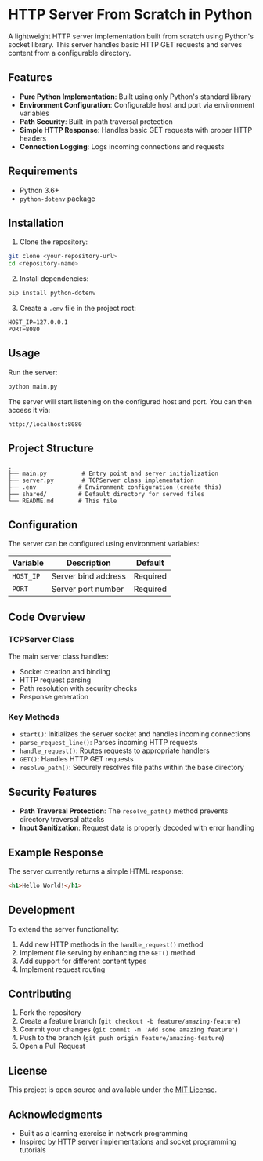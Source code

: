# HTTP Server From Scratch in Python

A lightweight HTTP server implementation built from scratch using Python's socket library. This server handles basic HTTP GET requests and serves content from a configurable directory.

## Features

- **Pure Python Implementation**: Built using only Python's standard library
- **Environment Configuration**: Configurable host and port via environment variables
- **Path Security**: Built-in path traversal protection
- **Simple HTTP Response**: Handles basic GET requests with proper HTTP headers
- **Connection Logging**: Logs incoming connections and requests

## Requirements

- Python 3.6+
- `python-dotenv` package

## Installation

1. Clone the repository:
```bash
git clone <your-repository-url>
cd <repository-name>
```

2. Install dependencies:
```bash
pip install python-dotenv
```

3. Create a `.env` file in the project root:
```env
HOST_IP=127.0.0.1
PORT=8080
```

## Usage

Run the server:
```bash
python main.py
```

The server will start listening on the configured host and port. You can then access it via:
```
http://localhost:8080
```

## Project Structure

```
.
├── main.py          # Entry point and server initialization
├── server.py        # TCPServer class implementation
├── .env            # Environment configuration (create this)
├── shared/         # Default directory for served files
└── README.md       # This file
```

## Configuration

The server can be configured using environment variables:

| Variable | Description | Default |
|----------|-------------|---------|
| `HOST_IP` | Server bind address | Required |
| `PORT` | Server port number | Required |

## Code Overview

### TCPServer Class

The main server class handles:
- Socket creation and binding
- HTTP request parsing
- Path resolution with security checks
- Response generation

### Key Methods

- `start()`: Initializes the server socket and handles incoming connections
- `parse_request_line()`: Parses incoming HTTP requests
- `handle_request()`: Routes requests to appropriate handlers
- `GET()`: Handles HTTP GET requests
- `resolve_path()`: Securely resolves file paths within the base directory

## Security Features

- **Path Traversal Protection**: The `resolve_path()` method prevents directory traversal attacks
- **Input Sanitization**: Request data is properly decoded with error handling

## Example Response

The server currently returns a simple HTML response:
```html
<h1>Hello World!</h1>
```

## Development

To extend the server functionality:

1. Add new HTTP methods in the `handle_request()` method
2. Implement file serving by enhancing the `GET()` method
3. Add support for different content types
4. Implement request routing

## Contributing

1. Fork the repository
2. Create a feature branch (`git checkout -b feature/amazing-feature`)
3. Commit your changes (`git commit -m 'Add some amazing feature'`)
4. Push to the branch (`git push origin feature/amazing-feature`)
5. Open a Pull Request

## License

This project is open source and available under the [MIT License](LICENSE).

## Acknowledgments

- Built as a learning exercise in network programming
- Inspired by HTTP server implementations and socket programming tutorials
